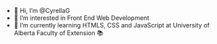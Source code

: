 - 👋 Hi, I’m @CyrellaG
- 👀 I’m interested in Front End Web Development
- 🌱 I’m currently learning HTMLS, CSS and JavaScript at University of Alberta Faculty of Extension 📚


<!---
CyrellaG/CyrellaG is a ✨ special ✨ repository because its `README.md` (this file) appears on your GitHub profile.
You can click the Preview link to take a look at your changes.
--->
